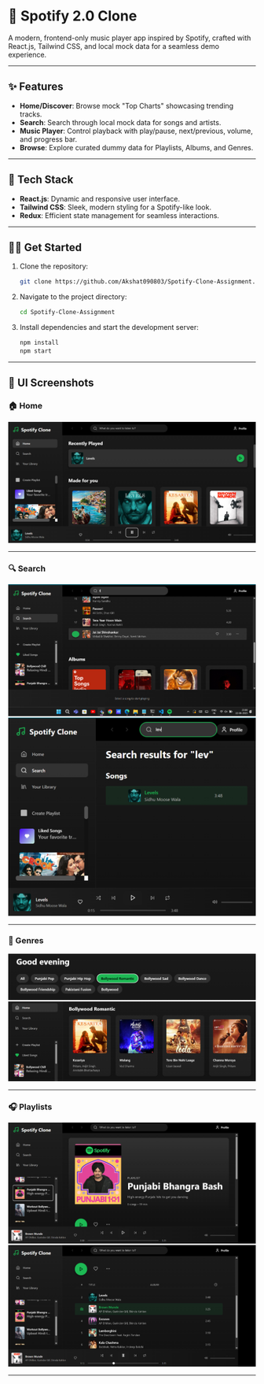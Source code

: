# 🎵 Spotify 2.0 Clone

A modern, frontend-only music player app inspired by Spotify, crafted with React.js, Tailwind CSS, and local mock data for a seamless demo experience.

---

## ✨ Features

- **Home/Discover**: Browse mock "Top Charts" showcasing trending tracks.  
- **Search**: Search through local mock data for songs and artists.  
- **Music Player**: Control playback with play/pause, next/previous, volume, and progress bar.  
- **Browse**: Explore curated dummy data for Playlists, Albums, and Genres.  

---

## 🚀 Tech Stack

- **React.js**: Dynamic and responsive user interface.  
- **Tailwind CSS**: Sleek, modern styling for a Spotify-like look.  
- **Redux**: Efficient state management for seamless interactions.  

---

## 🏃‍♀️ Get Started

1. Clone the repository:  
   ```bash
   git clone https://github.com/Akshat090803/Spotify-Clone-Assignment.git
   ```
2. Navigate to the project directory:  
   ```bash
   cd Spotify-Clone-Assignment
   ```
3. Install dependencies and start the development server:  
   ```bash
   npm install
   npm start
   ```

---

## 📸 UI Screenshots

### 🏠 Home
![Home Page](./public/sp-home.png)

---

### 🔍 Search
![Search Page](./public/sp-search.png)  
![Search Page Alternate](./public/sp-search2.png)

---

### 🎸 Genres
![Genres Page Alternate](./public/sp-genre2.png)
![Genres Page](./public/sp-genre.png)  

---

### 🎧 Playlists
![Playlists Page](./public/sp-playlist.png)  
![Playlists Page Alternate](./public/sp-playlist2.png)

---
